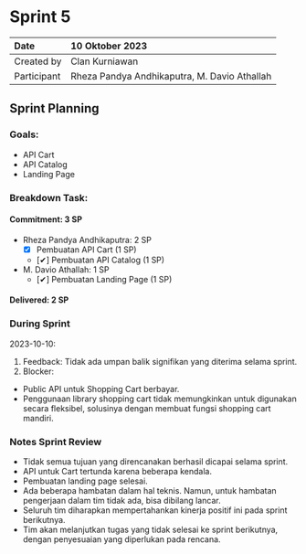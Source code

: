 # Sprint 5


| Date        | 10 Oktober 2023                              |
| :---------- | :------------------------------------------- |
| Created by  | Clan Kurniawan                               |
| Participant | Rheza Pandya Andhikaputra, M. Davio Athallah |
## Sprint Planning
### Goals:
- API Cart
- API Catalog
- Landing Page

### Breakdown Task:
#### Commitment: 3 SP
- Rheza Pandya Andhikaputra: 2 SP
  - [x] Pembuatan API Cart (1 SP)
  - [✔] Pembuatan API Catalog (1 SP)
- M. Davio Athallah: 1 SP
  - [✔] Pembuatan Landing Page (1 SP)

#### Delivered: 2 SP
### During Sprint
2023-10-10:
1. Feedback:
Tidak ada umpan balik signifikan yang diterima selama sprint.
2. Blocker:
- Public API untuk Shopping Cart berbayar.
- Penggunaan library shopping cart tidak memungkinkan untuk digunakan secara fleksibel, solusinya dengan membuat fungsi shopping cart mandiri.

### Notes Sprint Review
- Tidak semua tujuan yang direncanakan berhasil dicapai selama sprint.
- API untuk Cart tertunda karena beberapa kendala.
- Pembuatan landing page selesai.
- Ada beberapa hambatan dalam hal teknis. Namun, untuk hambatan pengerjaan dalam tim tidak ada, bisa dibilang lancar.
- Seluruh tim diharapkan mempertahankan kinerja positif ini pada sprint berikutnya.
- Tim akan melanjutkan tugas yang tidak selesai ke sprint berikutnya, dengan penyesuaian yang diperlukan pada rencana.